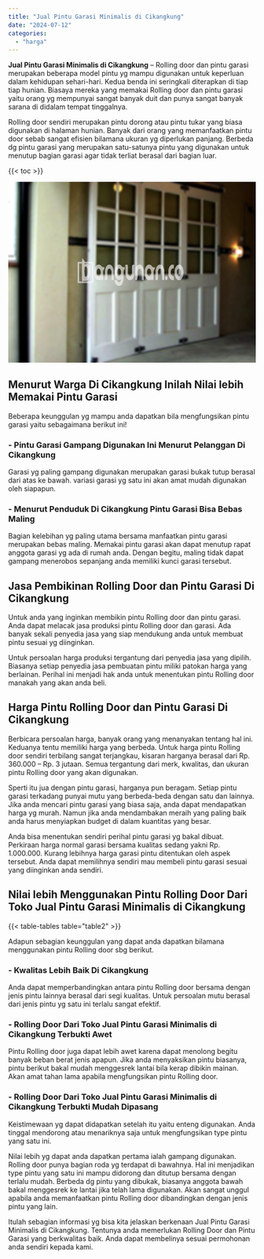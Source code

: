 ```yaml
---
title: "Jual Pintu Garasi Minimalis di Cikangkung"
date: "2024-07-12"
categories: 
  - "harga"
---
```


**Jual Pintu Garasi Minimalis di Cikangkung** – Rolling door dan pintu garasi merupakan beberapa model pintu yg mampu digunakan untuk keperluan dalam kehidupan sehari-hari. Kedua benda ini seringkali diterapkan di tiap tiap hunian. Biasaya mereka yang memakai Rolling door dan pintu garasi yaitu orang yg mempunyai sangat banyak duit dan punya sangat banyak sarana di didalam tempat tinggalnya.

Rolling door sendiri merupakan pintu dorong atau pintu tukar yang biasa digunakan di halaman hunian. Banyak dari orang yang memanfaatkan pintu door sebab sangat efisien bilamana ukuran yg diperlukan panjang. Berbeda dg pintu garasi yang merupakan satu-satunya pintu yang digunakan untuk menutup bagian garasi agar tidak terliat berasal dari bagian luar.

{{< toc >}}

![Jual Pintu Garasi Minimalis di Cikangkung](/images/pintu-garasi-66.png)

## Menurut Warga Di Cikangkung Inilah Nilai lebih Memakai Pintu Garasi

Beberapa keunggulan yg mampu anda dapatkan bila mengfungsikan pintu garasi yaitu sebagaimana berikut ini!

### \- Pintu Garasi Gampang Digunakan Ini Menurut Pelanggan Di Cikangkung

Garasi yg paling gampang digunakan merupakan garasi bukak tutup berasal dari atas ke bawah. variasi garasi yg satu ini akan amat mudah digunakan oleh siapapun.

### \- Menurut Penduduk Di Cikangkung Pintu Garasi Bisa Bebas Maling

Bagian kelebihan yg paling utama bersama manfaatkan pintu garasi merupakan bebas maling. Memakai pintu garasi akan dapat menutup rapat anggota garasi yg ada di rumah anda. Dengan begitu, maling tidak dapat gampang menerobos sepanjang anda memiliki kunci garasi tersebut.

## Jasa Pembikinan Rolling Door dan Pintu Garasi Di Cikangkung

Untuk anda yang inginkan membikin pintu Rolling door dan pintu garasi. Anda dapat melacak jasa produksi pintu Rolling door dan garasi. Ada banyak sekali penyedia jasa yang siap mendukung anda untuk membuat pintu sesuai yg diinginkan.

Untuk persoalan harga produksi tergantung dari penyedia jasa yang dipilih. Biasanya setiap penyedia jasa pembuatan pintu miliki patokan harga yang berlainan. Perihal ini menjadi hak anda untuk menentukan pintu Rolling door manakah yang akan anda beli.

## Harga Pintu Rolling Door dan Pintu Garasi Di Cikangkung

Berbicara persoalan harga, banyak orang yang menanyakan tentang hal ini. Keduanya tentu memiliki harga yang berbeda. Untuk harga pintu Rolling door sendiri terbilang sangat terjangkau, kisaran harganya berasal dari Rp. 360.000 – Rp. 3 jutaan. Semua tergantung dari merk, kwalitas, dan ukuran pintu Rolling door yang akan digunakan.

Sperti itu jua dengan pintu garasi, harganya pun beragam. Setiap pintu garasi terkadang punyai mutu yang berbeda-beda dengan satu dan lainnya. Jika anda mencari pintu garasi yang biasa saja, anda dapat mendapatkan harga yg murah. Namun jika anda mendambakan meraih yang paling baik anda harus menyiapkan budget di dalam kuantitas yang besar.

Anda bisa menentukan sendiri perihal pintu garasi yg bakal dibuat. Perkiraan harga normal garasi bersama kualitas sedang yakni Rp. 1.000.000. Kurang lebihnya harga garasi pintu ditentukan oleh aspek tersebut. Anda dapat memilihnya sendiri mau membeli pintu garasi sesuai yang diinginkan anda sendiri.

## Nilai lebih Menggunakan Pintu Rolling Door Dari Toko Jual Pintu Garasi Minimalis di Cikangkung

{{< table-tables table="table2" >}}

Adapun sebagian keunggulan yang dapat anda dapatkan bilamana menggunakan pintu Rolling door sbg berikut.

### \- Kwalitas Lebih Baik Di Cikangkung

Anda dapat memperbandingkan antara pintu Rolling door bersama dengan jenis pintu lainnya berasal dari segi kualitas. Untuk persoalan mutu berasal dari jenis pintu yg satu ini terlalu sangat efektif.

### \- Rolling Door Dari Toko Jual Pintu Garasi Minimalis di Cikangkung Terbukti Awet

Pintu Rolling door juga dapat lebih awet karena dapat menolong begitu banyak beban berat jenis apapun. Jika anda menyaksikan pintu biasanya, pintu berikut bakal mudah menggesrek lantai bila kerap dibikin mainan. Akan amat tahan lama apabila mengfungsikan pintu Rolling door.

### \- Rolling Door Dari Toko Jual Pintu Garasi Minimalis di Cikangkung Terbukti Mudah Dipasang

Keistimewaan yg dapat didapatkan setelah itu yaitu enteng digunakan. Anda tinggal mendorong atau menariknya saja untuk mengfungsikan type pintu yang satu ini.

Nilai lebih yg dapat anda dapatkan pertama ialah gampang digunakan. Rolling door punya bagian roda yg terdapat di bawahnya. Hal ini menjadikan type pintu yang satu ini mampu didorong dan ditutup bersama dengan terlalu mudah. Berbeda dg pintu yang dibukak, biasanya anggota bawah bakal menggesrek ke lantai jika telah lama digunakan. Akan sangat unggul apabila anda memanfaatkan pintu Rolling door dibandingkan dengan jenis pintu yang lain.

Itulah sebagian informasi yg bisa kita jelaskan berkenaan Jual Pintu Garasi Minimalis di Cikangkung. Tentunya anda memerlukan Rolling Door dan Pintu Garasi yang berkwalitas baik. Anda dapat membelinya sesuai permohonan anda sendiri kepada kami.
